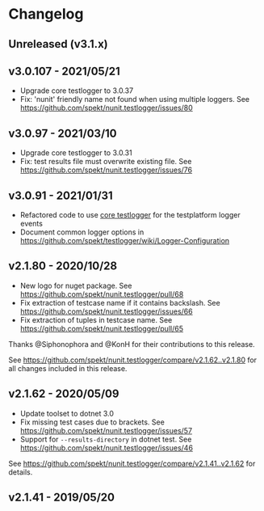 # Changelog

## Unreleased (v3.1.x)

## v3.0.107 - 2021/05/21

* Upgrade core testlogger to 3.0.37
* Fix: 'nunit' friendly name not found when using multiple loggers. See
  https://github.com/spekt/nunit.testlogger/issues/80

## v3.0.97 - 2021/03/10

* Upgrade core testlogger to 3.0.31
* Fix: test results file must overwrite existing file. See
  https://github.com/spekt/nunit.testlogger/issues/76

## v3.0.91 - 2021/01/31

* Refactored code to use [core testlogger][] for the testplatform logger events
* Document common logger options in
  https://github.com/spekt/testlogger/wiki/Logger-Configuration

[core testlogger]: https://github.com/spekt/testlogger

## v2.1.80 - 2020/10/28

* New logo for nuget package. See
  https://github.com/spekt/nunit.testlogger/pull/68
* Fix extraction of testcase name if it contains backslash. See
  https://github.com/spekt/nunit.testlogger/issues/66
* Fix extraction of tuples in testcase name. See
  https://github.com/spekt/nunit.testlogger/pull/65

Thanks @Siphonophora and @KonH for their contributions to this release.

See https://github.com/spekt/nunit.testlogger/compare/v2.1.62..v2.1.80 for all
changes included in this release.

## v2.1.62 - 2020/05/09

* Update toolset to dotnet 3.0
* Fix missing test cases due to brackets. See
  https://github.com/spekt/nunit.testlogger/issues/57
* Support for `--results-directory` in dotnet test. See
  https://github.com/spekt/nunit.testlogger/issues/46

See https://github.com/spekt/nunit.testlogger/compare/v2.1.41..v2.1.62 for
details.

## v2.1.41 - 2019/05/20
